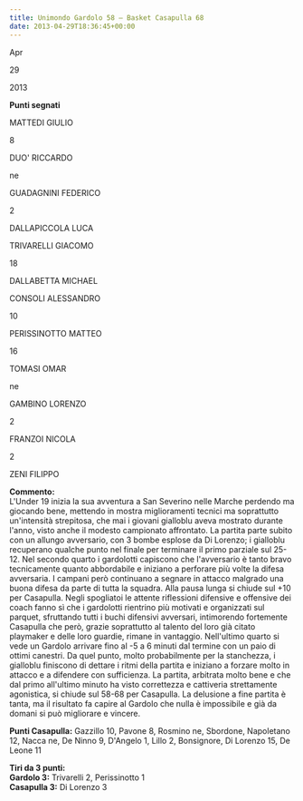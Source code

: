 ```yaml
---
title: Unimondo Gardolo 58 – Basket Casapulla 68
date: 2013-04-29T18:36:45+00:00
---
```

Apr

29

2013

**Punti segnati**

MATTEDI GIULIO

8

DUO' RICCARDO

ne

GUADAGNINI FEDERICO

2

DALLAPICCOLA LUCA

TRIVARELLI GIACOMO

18

DALLABETTA MICHAEL

CONSOLI ALESSANDRO

10

PERISSINOTTO MATTEO

16

TOMASI OMAR

ne

GAMBINO LORENZO

2

FRANZOI NICOLA

2

ZENI FILIPPO

**Commento:**  
L'Under 19 inizia la sua avventura a San Severino nelle Marche perdendo ma giocando bene, mettendo in mostra miglioramenti tecnici ma soprattutto un'intensità strepitosa, che mai i giovani gialloblu aveva mostrato durante l'anno, visto anche il modesto campionato affrontato. La partita parte subito con un allungo avversario, con 3 bombe esplose da Di Lorenzo; i gialloblu recuperano qualche punto nel finale per terminare il primo parziale sul 25-12. Nel secondo quarto i gardolotti capiscono che l'avversario è tanto bravo tecnicamente quanto abbordabile e iniziano a perforare più volte la difesa avversaria. I campani però continuano a segnare in attacco malgrado una buona difesa da parte di tutta la squadra. Alla pausa lunga si chiude sul +10 per Casapulla. Negli spogliatoi le attente riflessioni difensive e offensive dei coach fanno sì che i gardolotti rientrino più motivati e organizzati sul parquet, sfruttando tutti i buchi difensivi avversari, intimorendo fortemente Casapulla che però, grazie soprattutto al talento del loro già citato playmaker e delle loro guardie, rimane in vantaggio. Nell'ultimo quarto si vede un Gardolo arrivare fino al -5 a 6 minuti dal termine con un paio di ottimi canestri. Da quel punto, molto probabilmente per la stanchezza, i gialloblu finiscono di dettare i ritmi della partita e iniziano a forzare molto in attacco e a difendere con sufficienza. La partita, arbitrata molto bene e che dal primo all'ultimo minuto ha visto correttezza e cattiveria strettamente agonistica, si chiude sul 58-68 per Casapulla. La delusione a fine partita è tanta, ma il risultato fa capire al Gardolo che nulla è impossibile e già da domani si può migliorare e vincere.

**Punti Casapulla:** Gazzillo 10, Pavone 8, Rosmino ne, Sbordone, Napoletano 12, Nacca ne, De Ninno 9, D'Angelo 1, Lillo 2, Bonsignore, Di Lorenzo 15, De Leone 11

**Tiri da 3 punti:**  
**Gardolo 3:** Trivarelli 2, Perissinotto 1  
**Casapulla 3:** Di Lorenzo 3